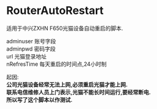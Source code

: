 # RouterAutoRestart
适用于中兴ZXHN F650光猫设备自动重启的脚本.

adminuser   账号字段     
adminpwd    密码字段     
url         光猫登录地址     
nRefresTime 每天重启的时间点,24小时制     

起因:    
__公司光猫设备经常无法上网,必须重启光猫才能上网.__    
__联系电信维修人员上门表示,光猫不能长时间运行,要经常断电.__    
__所以写了这个脚本以作测试.__    
